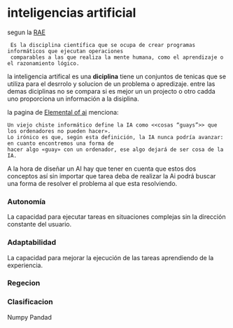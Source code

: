 # inteligencias artificial
segun la [RAE](https://dle.rae.es/inteligencia)

     Es la disciplina científica que se ocupa de crear programas informáticos que ejecutan operaciones 
     comparables a las que realiza la mente humana, como el aprendizaje o el razonamiento lógico.

la inteligencia artifical es una **diciplina**  tiene un conjuntos de tenicas que se utiliza para 
el desrrolo y solucion de un problema o apredizaje. entre las demas diciplinas no se compara si es
mejor un un projecto o otro cadda uno proporciona un información a la disiplina. 

la pagina de [Elemental of ai](https://www.elementsofai.com/es?_ga=2.14198391.132550550.1645545035-1800266302.1645545035) menciona: 

    Un viejo chiste informático define la IA como <<cosas “guays”>> que los ordenadores no pueden hacer».
    Lo irónico es que, según esta definición, la IA nunca podría avanzar: en cuanto encontremos una forma de
    hacer algo «guay» con un ordenador, ese algo dejará de ser cosa de la IA. 

A la hora de diseñar un AI hay que tener en cuenta que estos dos conceptos así sin importar que
tarea deba de realizar la Ai  podrá buscar una forma de resolver el problema al que esta resolviendo.

### Autonomía
La capacidad para ejecutar tareas en situaciones complejas sin la dirección constante del usuario.

### Adaptabilidad
La capacidad para mejorar la ejecución de las tareas aprendiendo de la experiencia.

### Regecion
### Clasificacion
Numpy
Pandad
